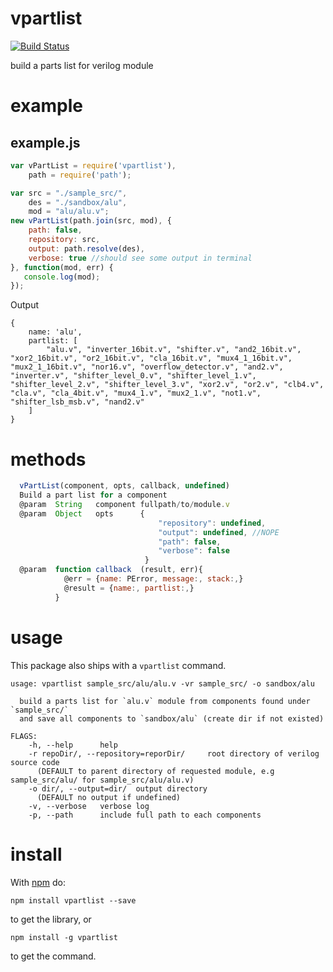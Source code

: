 
# vpartlist 
[![Build Status](https://travis-ci.org/giang12/vpartlist.svg?branch=master)](https://travis-ci.org/giang12/vpartlist)

build a parts list for verilog module

# example

## example.js

```js
var vPartList = require('vpartlist'),
    path = require('path');

var src = "./sample_src/",
    des = "./sandbox/alu",
    mod = "alu/alu.v";    
new vPartList(path.join(src, mod), {
    path: false,
    repository: src,
    output: path.resolve(des),
    verbose: true //should see some output in terminal
}, function(mod, err) {
   console.log(mod);
});
```

Output

```
{
    name: 'alu',
    partlist: [
        "alu.v", "inverter_16bit.v", "shifter.v", "and2_16bit.v", "xor2_16bit.v", "or2_16bit.v", "cla_16bit.v", "mux4_1_16bit.v", "mux2_1_16bit.v", "nor16.v", "overflow_detector.v", "and2.v", "inverter.v", "shifter_level_0.v", "shifter_level_1.v", "shifter_level_2.v", "shifter_level_3.v", "xor2.v", "or2.v", "clb4.v", "cla.v", "cla_4bit.v", "mux4_1.v", "mux2_1.v", "not1.v", "shifter_lsb_msb.v", "nand2.v"
    ]
}

```

# methods

```js
  vPartList(component, opts, callback, undefined)
  Build a part list for a component
  @param  String   component fullpath/to/module.v
  @param  Object   opts      {
                                 "repository": undefined,
                                 "output": undefined, //NOPE
                                 "path": false,
                                 "verbose": false
                              }
  @param  function callback  (result, err){
            @err = {name: PError, message:, stack:,}
            @result = {name:, partlist:,}
          }
```

# usage

This package also ships with a `vpartlist` command.

```
usage: vpartlist sample_src/alu/alu.v -vr sample_src/ -o sandbox/alu 

  build a parts list for `alu.v` module from components found under `sample_src/`
  and save all components to `sandbox/alu` (create dir if not existed)

FLAGS:
	-h, --help		help
	-r repoDir/, --repository=reporDir/		root directory of verilog source code 
      (DEFAULT to parent directory of requested module, e.g sample_src/alu/ for sample_src/alu/alu.v)
	-o dir/, --output=dir/	output directory
      (DEFAULT no output if undefined)
	-v, --verbose	verbose log
	-p, --path		include full path to each components 

```

# install

With [npm](http://npmjs.org) do:

```
npm install vpartlist --save
```

to get the library, or

```
npm install -g vpartlist
```

to get the command.
